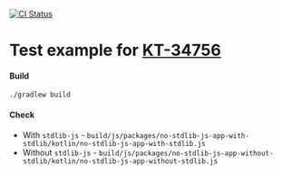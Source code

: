 [![CI Status](https://github.com/turansky/kotlin-battleground/workflows/KT-34756/badge.svg)](https://github.com/turansky/kotlin-battleground/actions)

# Test example for [KT-34756](https://youtrack.jetbrains.com/issue/KT-34756)

#### Build
```
./gradlew build
```

#### Check
* With `stdlib-js` - `build/js/packages/no-stdlib-js-app-with-stdlib/kotlin/no-stdlib-js-app-with-stdlib.js` 
* Without `stdlib-js` - `build/js/packages/no-stdlib-js-app-without-stdlib/kotlin/no-stdlib-js-app-without-stdlib.js`